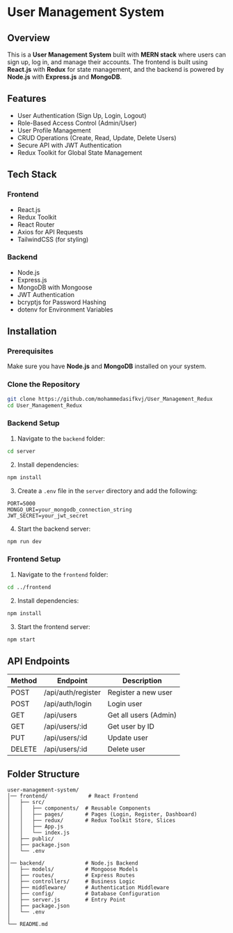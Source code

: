 # User Management System

## Overview
This is a **User Management System** built with **MERN stack** where users can sign up, log in, and manage their accounts. The frontend is built using **React.js** with **Redux** for state management, and the backend is powered by **Node.js** with **Express.js** and **MongoDB**.

## Features
- User Authentication (Sign Up, Login, Logout)
- Role-Based Access Control (Admin/User)
- User Profile Management
- CRUD Operations (Create, Read, Update, Delete Users)
- Secure API with JWT Authentication
- Redux Toolkit for Global State Management

## Tech Stack
### Frontend
- React.js
- Redux Toolkit
- React Router
- Axios for API Requests
- TailwindCSS (for styling)

### Backend
- Node.js
- Express.js
- MongoDB with Mongoose
- JWT Authentication
- bcryptjs for Password Hashing
- dotenv for Environment Variables

## Installation
### Prerequisites
Make sure you have **Node.js** and **MongoDB** installed on your system.

### Clone the Repository
```sh
git clone https://github.com/mohammedasifkvj/User_Management_Redux
cd User_Management_Redux
```

### Backend Setup
1. Navigate to the `backend` folder:
```sh
cd server
```
2. Install dependencies:
```sh
npm install
```
3. Create a `.env` file in the `server` directory and add the following:
```env
PORT=5000
MONGO_URI=your_mongodb_connection_string
JWT_SECRET=your_jwt_secret
```
4. Start the backend server:
```sh
npm run dev
```

### Frontend Setup
1. Navigate to the `frontend` folder:
```sh
cd ../frontend
```
2. Install dependencies:
```sh
npm install
```
3. Start the frontend server:
```sh
npm start
```

## API Endpoints
| Method | Endpoint        | Description          |
|--------|----------------|----------------------|
| POST   | /api/auth/register | Register a new user |
| POST   | /api/auth/login    | Login user         |
| GET    | /api/users        | Get all users (Admin) |
| GET    | /api/users/:id    | Get user by ID     |
| PUT    | /api/users/:id    | Update user        |
| DELETE | /api/users/:id    | Delete user        |

## Folder Structure
```
user-management-system/
│── frontend/             # React Frontend
│   ├── src/
│   │   ├── components/  # Reusable Components
│   │   ├── pages/       # Pages (Login, Register, Dashboard)
│   │   ├── redux/       # Redux Toolkit Store, Slices
│   │   ├── App.js
│   │   └── index.js
│   ├── public/
│   ├── package.json
│   └── .env
│
│── backend/             # Node.js Backend
│   ├── models/          # Mongoose Models
│   ├── routes/          # Express Routes
│   ├── controllers/     # Business Logic
│   ├── middleware/      # Authentication Middleware
│   ├── config/          # Database Configuration
│   ├── server.js        # Entry Point
│   ├── package.json
│   └── .env
│
└── README.md
```